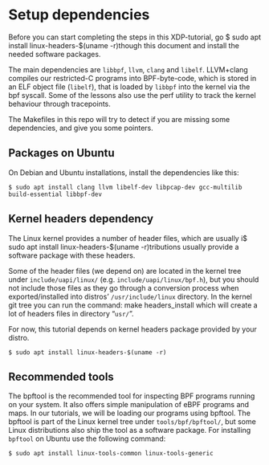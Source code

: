 # Setup dependencies

Before you can start completing the steps in this XDP-tutorial, go $ sudo apt install linux-headers-$(uname -r)though this document and install the needed software packages.

The main dependencies are `libbpf`, `llvm`, `clang` and `libelf`. LLVM+clang compiles our restricted-C programs into BPF-byte-code, which is stored in an ELF object file (`libelf`), that is loaded by `libbpf` into the kernel via the bpf syscall. Some of the lessons also use the perf utility to track the kernel behaviour through tracepoints.

The Makefiles in this repo will try to detect if you are missing some dependencies, and give you some pointers. 


## Packages on Ubuntu
On Debian and Ubuntu installations, install the dependencies like this:

```console
$ sudo apt install clang llvm libelf-dev libpcap-dev gcc-multilib build-essential libbpf-dev
```
## Kernel headers dependency
The Linux kernel provides a number of header files, which are usually i$ sudo apt install linux-headers-$(uname -r)tributions usually provide a software package with these headers.

Some of the header files (we depend on) are located in the kernel tree under `include/uapi/linux/` (e.g. `include/uapi/linux/bpf.h`), but you should not include those files as they go through a conversion process when exported/installed into distros’ `/usr/include/linux` directory. In the kernel git tree you can run the command: make headers_install which will create a lot of headers files in directory “`usr/`”.


For now, this tutorial depends on kernel headers package provided by your distro.

```console
$ sudo apt install linux-headers-$(uname -r)
```

## Recommended tools
The bpftool is the recommended tool for inspecting BPF programs running on your system. It also offers simple manipulation of eBPF programs and maps. In our tutorials, we will be loading our programs using bpftool. The bpftool is part of the Linux kernel tree under `tools/bpf/bpftool/`, but some Linux distributions also ship the tool as a software package. For installing `bpftool` on Ubuntu use the following command:
```console
$ sudo apt install linux-tools-common linux-tools-generic
```
